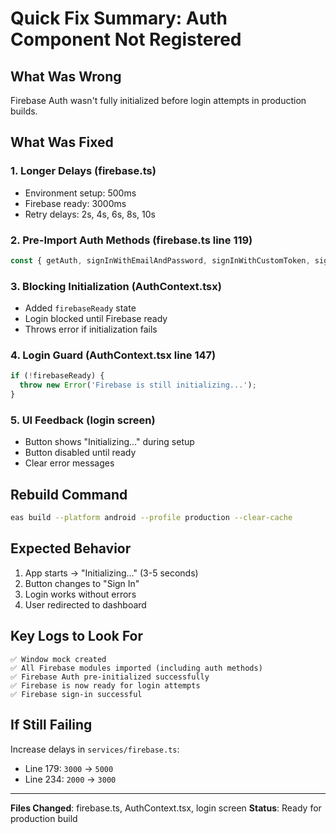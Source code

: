 # Quick Fix Summary: Auth Component Not Registered

## What Was Wrong
Firebase Auth wasn't fully initialized before login attempts in production builds.

## What Was Fixed

### 1. **Longer Delays** (firebase.ts)
- Environment setup: 500ms
- Firebase ready: 3000ms  
- Retry delays: 2s, 4s, 6s, 8s, 10s

### 2. **Pre-Import Auth Methods** (firebase.ts line 119)
```typescript
const { getAuth, signInWithEmailAndPassword, signInWithCustomToken, signOut } = await import('firebase/auth');
```

### 3. **Blocking Initialization** (AuthContext.tsx)
- Added `firebaseReady` state
- Login blocked until Firebase ready
- Throws error if initialization fails

### 4. **Login Guard** (AuthContext.tsx line 147)
```typescript
if (!firebaseReady) {
  throw new Error('Firebase is still initializing...');
}
```

### 5. **UI Feedback** (login screen)
- Button shows "Initializing..." during setup
- Button disabled until ready
- Clear error messages

## Rebuild Command
```bash
eas build --platform android --profile production --clear-cache
```

## Expected Behavior
1. App starts → "Initializing..." (3-5 seconds)
2. Button changes to "Sign In"
3. Login works without errors
4. User redirected to dashboard

## Key Logs to Look For
```
✅ Window mock created
✅ All Firebase modules imported (including auth methods)
✅ Firebase Auth pre-initialized successfully
✅ Firebase is now ready for login attempts
✅ Firebase sign-in successful
```

## If Still Failing
Increase delays in `services/firebase.ts`:
- Line 179: `3000` → `5000`
- Line 234: `2000` → `3000`

---
**Files Changed**: firebase.ts, AuthContext.tsx, login screen
**Status**: Ready for production build
